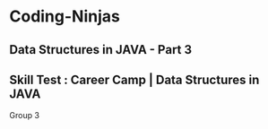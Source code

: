 # Coding-Ninjas

## Data Structures in JAVA - Part 3

## Skill Test : Career Camp | Data Structures in JAVA

Group 3
